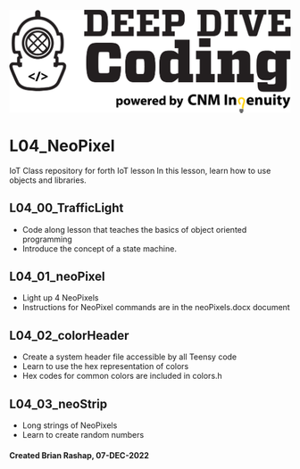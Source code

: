 ![DeepDive Image](/images/dd.jpg)

# L04_NeoPixel

IoT Class repository for forth IoT lesson
In this lesson, learn how to use objects and libraries. 

## L04_00_TrafficLight

* Code along lesson that teaches the basics of object oriented programming
* Introduce the concept of a state machine. 

## L04_01_neoPixel

* Light up 4 NeoPixels 
* Instructions for NeoPixel commands are in the neoPixels.docx document

## L04_02_colorHeader

* Create a system header file accessible by all Teensy code
* Learn to use the hex representation of colors
* Hex codes for common colors are included in colors.h

## L04_03_neoStrip

* Long strings of NeoPixels
* Learn to create random numbers

#### Created Brian Rashap, 07-DEC-2022
